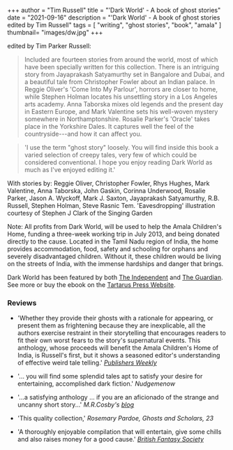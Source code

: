 +++
author = "Tim Russell"
title = "'Dark World' - A book of ghost stories"
date = "2021-09-16"
description = "'Dark World' - A book of ghost stories edited by Tim Russell"
tags = [
    "writing", "ghost stories", "book", "amala"
]
thumbnail= "images/dw.jpg"
+++

edited by Tim Parker Russell:

> Included are fourteen stories from around the world, most of which have been specially written for this collection. There is an intriguing story from Jayaprakash Satyamurthy set in Bangalore and Dubai, and a beautiful tale from Christopher Fowler about an Indian palace. In Reggie Oliver's 'Come Into My Parlour', horrors are closer to home, while Stephen Holman locates his unsettling story in a Los Angeles arts academy. Anna Taborska mixes old legends and the present day in Eastern Europe, and Mark Valentine sets his well-woven mystery somewhere in Northamptonshire. Rosalie Parker's 'Oracle' takes place in the Yorkshire Dales. It captures well the feel of the countryside---and how it can affect you.

> 'I use the term "ghost story" loosely. You will find inside this book a varied selection of creepy tales, very few of which could be considered conventional. I hope you enjoy reading Dark World as much as I've enjoyed editing it.'

With stories by: Reggie Oliver, Christopher Fowler, Rhys Hughes, Mark Valentine, Anna Taborska, John Gaskin, Corinna Underwood, Rosalie Parker, Jason A. Wyckoff, Mark J. Saxton, Jayaprakash Satyamurthy, R.B. Russell, Stephen Holman, Steve Rasnic Tem. 'Eavesdropping' illustration courtesy of Stephen J Clark of the Singing Garden

Note: All profits from Dark World, will be used to help the Amala Children's Home, funding a three-week working trip in July 2013, and being donated directly to the cause. Located in the Tamil Nadu region of India, the home provides accommodation, food, safety and schooling for orphans and severely disadvantaged children. Without it, these children would be living on the streets of India, with the immense hardships and danger that brings.

Dark World has been featured by both [The Independent](http://www.independent.co.uk/arts-entertainment/books/features/between-the-covers-03022013-8478233.html?origin=internalSearch) and [The Guardian](http://www.theguardian.com/childrens-books-site/2013/feb/07/teen-edits-book-ghost-stories?INTCMP=SRCH). See more or buy the ebook on the [Tartarus Press Website](http://www.tartaruspress.com/parker-russell-dark-world.html).

### Reviews

- 'Whether they provide their ghosts with a rationale for appearing, or present them as frightening because they are inexplicable, all the authors exercise restraint in their storytelling that encourages readers to fit their own worst fears to the story's supernatural events. This anthology, whose proceeds will benefit the Amala Children's Home of India, is Russell's first, but it shows a seasoned editor's understanding of effective weird tale telling.' [_Publishers Weekly_](http://www.publishersweekly.com/978-1-905784-53-0)

- '... you will find some splendid tales apt to satisfy your desire for entertaining, accomplished dark fiction.' _Nudgemenow_

- '...a satisfying anthology ... if you are an aficionado of the strange and uncanny short story...' _M.R.Cosby's_ [_blog_](http://strangerdesigns.blogspot.co.uk/2013/03/review-dark-world-by-tim-parker-russell.html)

- 'This quality collection,' _Rosemary Pardoe, Ghosts and Scholars, 23_

- 'A thoroughly enjoyable compilation that will entertain, give some chills and also raises money for a good cause.' [_British Fantasy Society_](http://www.britishfantasysociety.org/reviews/dark-world-ghost-stories-edited-by-timothy-parker-russell-book-review/)